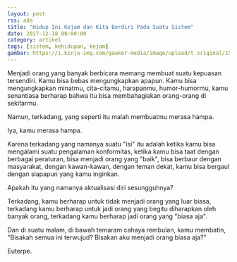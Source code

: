 ```yaml
---
layout: post
rss: ada
title: "Hidup Ini Kejam dan Kita Berdiri Pada Suatu Sistem"
date: 2017-12-18 00:00:00
category: artikel
tags: [sistem, kehidupan, kejam]
gambar: https://i.kinja-img.com/gawker-media/image/upload/t_original/1531535487767405994.jpg
---
```


Menjadi orang yang banyak berbicara memang membuat suatu kepuasan tersendiri. Kamu bisa bebas mengungkapkan apapun. Kamu bisa mengungkapkan minatmu, cita-citamu, harapanmu, humor-humormu, kamu senantiasa berharap bahwa itu bisa membahagiakan orang-orang di sekitarmu.

Namun, terkadang, yang seperti itu malah membuatmu merasa hampa. 

Iya, kamu merasa hampa.

Karena terkadang yang namanya suatu "isi" itu adalah ketika kamu bisa mengalami suatu pengalaman konformitas, ketika kamu bisa taat dengan berbagai peraturan, bisa menjadi orang yang "baik", bisa berbaur dengan masyarakat, dengan kawan-kawan, dengan teman dekat, kamu bisa bergaul dengan siapapun yang kamu inginkan.

Apakah itu yang namanya aktualisasi diri sesungguhnya?

Terkadang, kamu berharap untuk tidak menjadi orang yang luar biasa, terkadang kamu berharap untuk jadi orang yang begitu diharapkan oleh banyak orang, terkadang kamu berharap jadi orang yang "biasa aja".

Dan di suatu malam, di bawah temaram cahaya rembulan, kamu membatin, "Bisakah semua ini terwujud? Bisakan aku menjadi orang biasa aja?"

Euterpe.